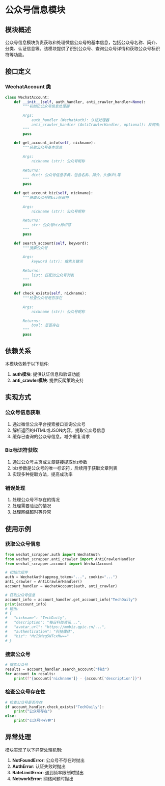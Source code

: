 # 公众号信息模块

## 模块概述

公众号信息模块负责获取和处理微信公众号的基本信息，包括公众号名称、简介、分类、认证信息等。该模块提供了识别公众号、查询公众号详情和获取公众号标识符等功能。

## 接口定义

### WechatAccount 类

```python
class WechatAccount:
    def __init__(self, auth_handler, anti_crawler_handler=None):
        """初始化公众号信息处理器
        
        Args:
            auth_handler (WechatAuth): 认证处理器
            anti_crawler_handler (AntiCrawlerHandler, optional): 反爬虫处理器
        """
        pass
        
    def get_account_info(self, nickname):
        """获取公众号基本信息
        
        Args:
            nickname (str): 公众号昵称
            
        Returns:
            dict: 公众号信息字典，包含名称、简介、头像URL等
        """
        pass
        
    def get_account_biz(self, nickname):
        """获取公众号的biz标识符
        
        Args:
            nickname (str): 公众号昵称
            
        Returns:
            str: 公众号biz标识符
        """
        pass
        
    def search_account(self, keyword):
        """搜索公众号
        
        Args:
            keyword (str): 搜索关键词
            
        Returns:
            list: 匹配的公众号列表
        """
        pass
        
    def check_exists(self, nickname):
        """检查公众号是否存在
        
        Args:
            nickname (str): 公众号昵称
            
        Returns:
            bool: 是否存在
        """
        pass
```

## 依赖关系

本模块依赖于以下组件:

1. **auth模块**: 提供认证信息和验证功能
2. **anti_crawler模块**: 提供反爬策略支持

## 实现方式

### 公众号信息获取

1. 通过微信公众平台搜索接口查询公众号
2. 解析返回的HTML或JSON内容，提取公众号信息
3. 缓存已查询的公众号信息，减少重复请求

### Biz标识符获取

1. 通过公众号主页或文章链接提取biz参数
2. biz参数是公众号的唯一标识符，后续用于获取文章列表
3. 实现多种提取方法，提高成功率

### 错误处理

1. 处理公众号不存在的情况
2. 处理需要验证的情况
3. 处理网络超时等异常

## 使用示例

### 获取公众号信息

```python
from wechat_scrapper.auth import WechatAuth
from wechat_scrapper.anti_crawler import AntiCrawlerHandler
from wechat_scrapper.account import WechatAccount

# 初始化组件
auth = WechatAuth(appmsg_token="...", cookie="...")
anti_crawler = AntiCrawlerHandler()
account_handler = WechatAccount(auth, anti_crawler)

# 获取公众号信息
account_info = account_handler.get_account_info("TechDaily")
print(account_info)
# 输出:
# {
#   "nickname": "TechDaily",
#   "description": "每日科技资讯...",
#   "avatar_url": "https://mmbiz.qpic.cn/...",
#   "authentication": "科技媒体",
#   "biz": "MzI5Mzg5NTcxMw=="
# }
```

### 搜索公众号

```python
# 搜索公众号
results = account_handler.search_account("科技")
for account in results:
    print(f"{account['nickname']} - {account['description']}")
```

### 检查公众号存在性

```python
# 检查公众号是否存在
if account_handler.check_exists("TechDaily"):
    print("公众号存在")
else:
    print("公众号不存在")
```

## 异常处理

模块实现了以下异常处理机制:

1. **NotFoundError**: 公众号不存在时抛出
2. **AuthError**: 认证失败时抛出
3. **RateLimitError**: 遇到频率限制时抛出
4. **NetworkError**: 网络问题时抛出
